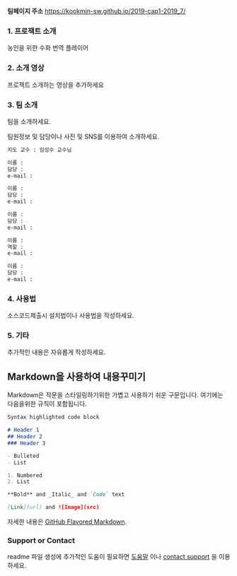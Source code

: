 
**팀페이지 주소** https://kookmin-sw.github.io/2019-cap1-2019_7/

### 1. 프로잭트 소개

농인을 위한 수화 번역 플레이어

### 2. 소개 영상

프로젝트 소개하는 영상을 추가하세요

### 3. 팀 소개

팀을 소개하세요.

팀원정보 및 담당이나 사진 및 SNS를 이용하여 소개하세요.

```markdown
지도 교수 : 임성수 교수님
```

```markdown
이름 :
담당 :
e-mail : 
```

```markdown
이름 :
담당 :
e-mail : 
```

```markdown
이름 :
담당 :
e-mail : 
```

```markdown
이름 :
역할 :
e-mail : 
```

```markdown
이름 :
담당 :
e-mail : 
```

### 4. 사용법

소스코드제출시 설치법이나 사용법을 작성하세요.

### 5. 기타

추가적인 내용은 자유롭게 작성하세요.


## Markdown을 사용하여 내용꾸미기

Markdown은 작문을 스타일링하기위한 가볍고 사용하기 쉬운 구문입니다. 여기에는 다음을위한 규칙이 포함됩니다.

```markdown
Syntax highlighted code block

# Header 1
## Header 2
### Header 3

- Bulleted
- List

1. Numbered
2. List

**Bold** and _Italic_ and `Code` text

[Link](url) and ![Image](src)
```

자세한 내용은 [GitHub Flavored Markdown](https://guides.github.com/features/mastering-markdown/).

### Support or Contact

readme 파일 생성에 추가적인 도움이 필요하면 [도움말](https://help.github.com/articles/about-readmes/) 이나 [contact support](https://github.com/contact) 을 이용하세요.
